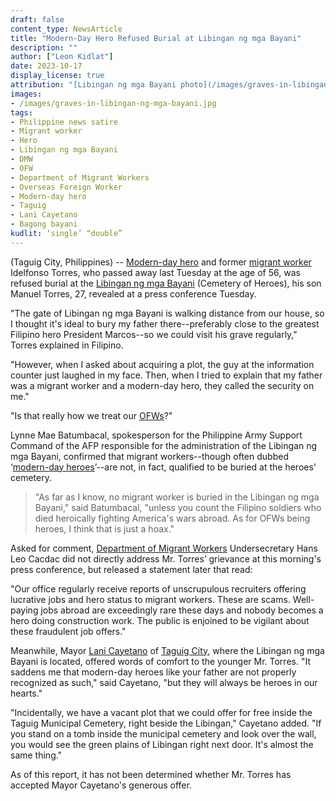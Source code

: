 ```yaml
---
draft: false
content_type: NewsArticle
title: "Modern-Day Hero Refused Burial at Libingan ng mga Bayani"
description: ""
author: ["Leon Kidlat"]
date: 2023-10-17
display_license: true
attribution: "[Libingan ng mga Bayani photo](/images/graves-in-libingan-ng-mga-bayani.jpg) by [Aissa Richards](https://www.flickr.com/photos/71826795@N00/39106308) ([CC BY 2.0](https://creativecommons.org/licenses/by/2.0/))."
images:
- /images/graves-in-libingan-ng-mga-bayani.jpg
tags:
- Philippine news satire
- Migrant worker
- Hero
- Libingan ng mga Bayani
- DMW
- OFW
- Department of Migrant Workers
- Overseas Foreign Worker
- Modern-day hero
- Taguig
- Lani Cayetano
- Bagong bayani
kudlit: ‘single’ “double”
---
```

(Taguig City, Philippines) -- [Modern-day hero](/tags/modern-day-hero/) and former [migrant worker](/tags/migrant-worker/) Idelfonso Torres, who passed away last Tuesday at the age of 56, was refused burial at the [Libingan ng mga Bayani](/tags/libingan-ng-mga-bayani/) (Cemetery of Heroes), his son Manuel Torres, 27, revealed at a press conference Tuesday.

"The gate of Libingan ng mga Bayani is walking distance from our house, so I thought it's ideal to bury my father there--preferably close to the greatest Filipino hero President Marcos--so we could visit his grave regularly," Torres explained in Filipino.

"However, when I asked about acquiring a plot, the guy at the information counter just laughed in my face. Then, when I tried to explain that my father was a migrant worker and a modern-day hero, they called the security on me."

"Is that really how we treat our [OFWs](/tags/ofw/)?"

Lynne Mae Batumbacal, spokesperson for the Philippine Army Support Command of the AFP responsible for the administration of the Libingan ng mga Bayani, confirmed that migrant workers--though often dubbed ‘[modern-day heroes](/tags/bagong-bayani/)’--are not, in fact, qualified to be buried at the heroes' cemetery.

>"As far as I know, no migrant worker is buried in the Libingan ng mga Bayani," said Batumbacal, "unless you count the Filipino soldiers who died heroically fighting America's wars abroad. As for OFWs being heroes, I think that is just a hoax."

Asked for comment, [Department of Migrant Workers](/tags/dmw) Undersecretary Hans Leo Cacdac did not directly address Mr. Torres’ grievance at this morning's press conference, but released a statement later that read:

"Our office regularly receive reports of unscrupulous recruiters offering lucrative jobs and hero status to migrant workers. These are scams. Well-paying jobs abroad are exceedingly rare these days and nobody becomes a hero doing construction work. The public is enjoined to be vigilant about these fraudulent job offers."

Meanwhile, Mayor [Lani Cayetano](/tags/lani-cayetano/) of [Taguig City](/tags/taguig/), where the Libingan ng mga Bayani is located, offered words of comfort to the younger Mr. Torres. "It saddens me that modern-day heroes like your father are not properly recognized as such," said Cayetano,  "but they will always be heroes in our hearts."

"Incidentally, we have a vacant plot that we could offer for free inside the Taguig Municipal Cemetery, right beside the Libingan," Cayetano added. "If you stand on a tomb inside the municipal cemetery and look over the wall, you would see the green plains of Libingan right next door. It's almost the same thing."

As of this report, it has not been determined whether Mr. Torres has accepted Mayor Cayetano's generous offer.
